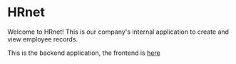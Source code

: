 # HRnet

Welcome to HRnet! This is our company's internal application to create and view employee records.

This is the backend application, the frontend is [here](https://github.com/LOOPING-AL/OC-P14-JQuery-React-frontend)
